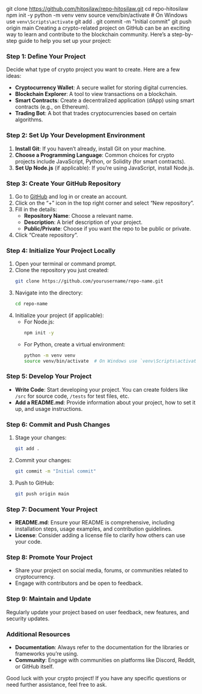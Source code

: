 git clone https://github.com/hitosilaw/repo-hitosilaw.git
cd repo-hitosilaw
npm init -y
python -m venv venv
source venv/bin/activate  # On Windows use `venv\Scripts\activate`
git add .
git commit -m "Initial commit"
git push origin main
Creating a crypto-related project on GitHub can be an exciting way to learn and contribute to the blockchain community. Here’s a step-by-step guide to help you set up your project:

### Step 1: Define Your Project

Decide what type of crypto project you want to create. Here are a few ideas:
- **Cryptocurrency Wallet**: A secure wallet for storing digital currencies.
- **Blockchain Explorer**: A tool to view transactions on a blockchain.
- **Smart Contracts**: Create a decentralized application (dApp) using smart contracts (e.g., on Ethereum).
- **Trading Bot**: A bot that trades cryptocurrencies based on certain algorithms.

### Step 2: Set Up Your Development Environment

1. **Install Git**: If you haven’t already, install Git on your machine.
2. **Choose a Programming Language**: Common choices for crypto projects include JavaScript, Python, or Solidity (for smart contracts).
3. **Set Up Node.js** (if applicable): If you’re using JavaScript, install Node.js.

### Step 3: Create Your GitHub Repository

1. Go to [GitHub](https://github.com) and log in or create an account.
2. Click on the “+” icon in the top right corner and select “New repository”.
3. Fill in the details:
   - **Repository Name**: Choose a relevant name.
   - **Description**: A brief description of your project.
   - **Public/Private**: Choose if you want the repo to be public or private.
4. Click “Create repository”.

### Step 4: Initialize Your Project Locally

1. Open your terminal or command prompt.
2. Clone the repository you just created:
   ```bash
   git clone https://github.com/yourusername/repo-name.git
   ```
3. Navigate into the directory:
   ```bash
   cd repo-name
   ```
4. Initialize your project (if applicable):
   - For Node.js:
     ```bash
     npm init -y
     ```
   - For Python, create a virtual environment:
     ```bash
     python -m venv venv
     source venv/bin/activate  # On Windows use `venv\Scripts\activate`
     ```

### Step 5: Develop Your Project

- **Write Code**: Start developing your project. You can create folders like `/src` for source code, `/tests` for test files, etc.
- **Add a README.md**: Provide information about your project, how to set it up, and usage instructions.

### Step 6: Commit and Push Changes

1. Stage your changes:
   ```bash
   git add .
   ```
2. Commit your changes:
   ```bash
   git commit -m "Initial commit"
   ```
3. Push to GitHub:
   ```bash
   git push origin main
   ```

### Step 7: Document Your Project

- **README.md**: Ensure your README is comprehensive, including installation steps, usage examples, and contribution guidelines.
- **License**: Consider adding a license file to clarify how others can use your code.

### Step 8: Promote Your Project

- Share your project on social media, forums, or communities related to cryptocurrency.
- Engage with contributors and be open to feedback.

### Step 9: Maintain and Update

Regularly update your project based on user feedback, new features, and security updates.

### Additional Resources

- **Documentation**: Always refer to the documentation for the libraries or frameworks you’re using.
- **Community**: Engage with communities on platforms like Discord, Reddit, or GitHub itself.

Good luck with your crypto project! If you have any specific questions or need further assistance, feel free to ask.

